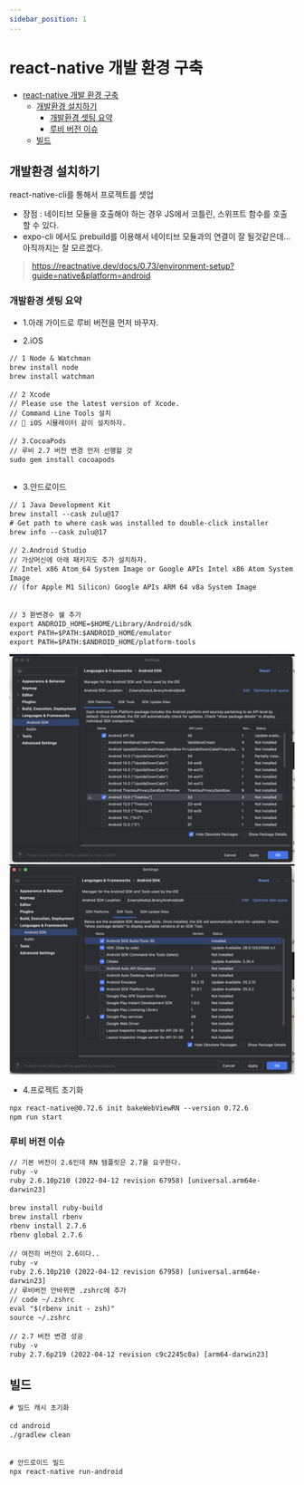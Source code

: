 ```yaml
---
sidebar_position: 1
---
```


# react-native 개발 환경 구축  

- [react-native 개발 환경 구축](#react-native-개발-환경-구축)
  - [개발환경 설치하기](#개발환경-설치하기)
    - [개발환경 셋팅 요약](#개발환경-셋팅-요약)
    - [루비 버전 이슈](#루비-버전-이슈)
  - [빌드](#빌드)



## 개발환경 설치하기  

react-native-cli를 통해서 프로젝트를 셋업  
- 장점 : 네이티브 모듈을 호출해야 하는 경우 JS에서 코틀린, 스위프트 함수를 호출할 수 있다.  
- expo-cli 에서도 prebuild를 이용해서 네이티브 모듈과의 연결이 잘 될것같은데... 아직까지는 잘 모르겠다.  

>https://reactnative.dev/docs/0.73/environment-setup?guide=native&platform=android


### 개발환경 셋팅 요약  

- 1.아래 가이드로 루비 버전을 먼저 바꾸자.  

- 2.iOS

```
// 1 Node & Watchman
brew install node
brew install watchman

// 2 Xcode
// Please use the latest version of Xcode.
// Command Line Tools 설치
// 📌 iOS 시뮬레이터 같이 설치하자.  

// 3.CocoaPods
// 루비 2.7 버전 변경 먼저 선행할 것
sudo gem install cocoapods


```
- 3.안드로이드  

```
// 1 Java Development Kit
brew install --cask zulu@17
# Get path to where cask was installed to double-click installer
brew info --cask zulu@17

// 2.Android Studio
// 가상머신에 아래 패키지도 추가 설치하자.
// Intel x86 Atom_64 System Image or Google APIs Intel x86 Atom System Image 
// (for Apple M1 Silicon) Google APIs ARM 64 v8a System Image


// 3 환변경수 쉘 추가
export ANDROID_HOME=$HOME/Library/Android/sdk
export PATH=$PATH:$ANDROID_HOME/emulator
export PATH=$PATH:$ANDROID_HOME/platform-tools

```
![Alt text](image-2.png)
![Alt text](image-3.png)  


- 4.프로젝트 초기화  

```
npx react-native@0.72.6 init bakeWebViewRN --version 0.72.6
npm run start  
```


### 루비 버전 이슈  

```
// 기본 버전이 2.6인데 RN 템플릿은 2.7을 요구한다. 
ruby -v
ruby 2.6.10p210 (2022-04-12 revision 67958) [universal.arm64e-darwin23]

brew install ruby-build
brew install rbenv
rbenv install 2.7.6
rbenv global 2.7.6

// 여전히 버전이 2.6이다.. 
ruby -v
ruby 2.6.10p210 (2022-04-12 revision 67958) [universal.arm64e-darwin23]
// 루비버전 안바뀌면 .zshrc에 추가  
// code ~/.zshrc
eval "$(rbenv init - zsh)"
source ~/.zshrc  

// 2.7 버전 변경 성공  
ruby -v
ruby 2.7.6p219 (2022-04-12 revision c9c2245c0a) [arm64-darwin23]

```


## 빌드

```
# 빌드 캐시 초기화  

cd android
./gradlew clean


# 안드로이드 빌드
npx react-native run-android
```
